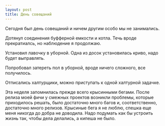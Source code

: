 ```yaml
---
layout: post
title: День совещаний
---
```


Сегодня был день совещаний и ничем другим особо мы не занимались.

Дотянул соединения буфферной емкости и котла. Течь вроде прекратиалсь, но наблюдение я продолжаю.

Установил лавочку в уборной. Одна из досок установилась криво, надо будет выправлять.

Попробовал затереть пол в уборной, вроде ничего сложного, все получилось.

Отписались халтурщики, можно приступать к одной халтурной задачке.

Эта неделя запомнилась прежде всего крысинными бегами. После релиза моей фичи у смежных проектов возникли проблемы, которые приходилось решать, было достаточно много багов и, соответственно, достаточно много релизов. Крысиные бега я не люблю, спешка еще меня никогда до добра не доводила. Надо подумать как бы устроить жизнь так, чтобы дела делались, а кипеша не было.
